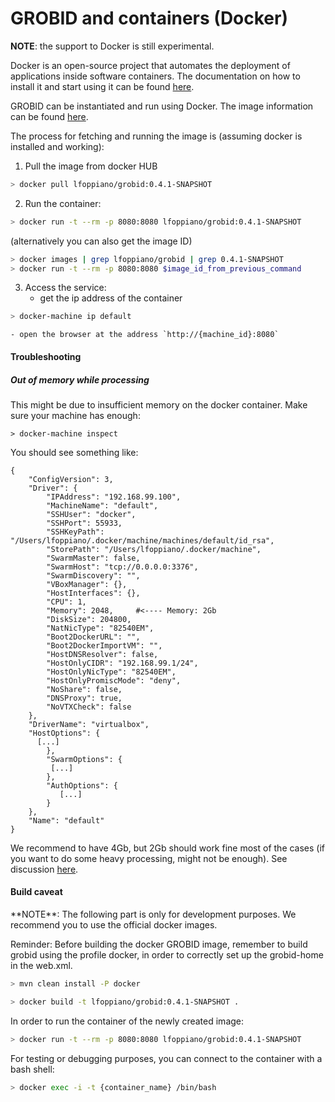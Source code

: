 <h1>GROBID and containers (Docker)</h1>

**NOTE**: the support to Docker is still experimental.  

Docker is an open-source project that automates the deployment of applications inside software containers. 
The documentation on how to install it and start using it can be found [here](https://docs.docker.com/engine/understanding-docker/). 

GROBID can be instantiated and run using Docker. The image information can be found [here](https://hub.docker.com/r/lfoppiano/grobid/).

The process for fetching and running the image is (assuming docker is installed and working):

1. Pull the image from docker HUB
```bash
> docker pull lfoppiano/grobid:0.4.1-SNAPSHOT
```
 
2. Run the container:

```bash
> docker run -t --rm -p 8080:8080 lfoppiano/grobid:0.4.1-SNAPSHOT
```

(alternatively you can also get the image ID)  
```bash
> docker images | grep lfoppiano/grobid | grep 0.4.1-SNAPSHOT
> docker run -t --rm -p 8080:8080 $image_id_from_previous_command
```

3. Access the service: 
    - get the ip address of the container 

```bash
> docker-machine ip default
```

    - open the browser at the address `http://{machine_id}:8080`


<h4>Troubleshooting</h4>

<h5>Out of memory while processing</h5>

This might be due to insufficient memory on the docker container. Make sure your machine has enough: 

```
> docker-machine inspect
```

You should see something like: 

```
{
    "ConfigVersion": 3,
    "Driver": {
        "IPAddress": "192.168.99.100",
        "MachineName": "default",
        "SSHUser": "docker",
        "SSHPort": 55933,
        "SSHKeyPath": "/Users/lfoppiano/.docker/machine/machines/default/id_rsa",
        "StorePath": "/Users/lfoppiano/.docker/machine",
        "SwarmMaster": false,
        "SwarmHost": "tcp://0.0.0.0:3376",
        "SwarmDiscovery": "",
        "VBoxManager": {},
        "HostInterfaces": {},
        "CPU": 1,
        "Memory": 2048,     #<---- Memory: 2Gb                   
        "DiskSize": 204800,
        "NatNicType": "82540EM",
        "Boot2DockerURL": "",
        "Boot2DockerImportVM": "",
        "HostDNSResolver": false,
        "HostOnlyCIDR": "192.168.99.1/24",
        "HostOnlyNicType": "82540EM",
        "HostOnlyPromiscMode": "deny",
        "NoShare": false,
        "DNSProxy": true,
        "NoVTXCheck": false
    },
    "DriverName": "virtualbox",
    "HostOptions": {
      [...]
        },
        "SwarmOptions": {
         [...]
        },
        "AuthOptions": {
           [...]
        }
    },
    "Name": "default"
}
```

We recommend to have 4Gb, but 2Gb should work fine most of the cases (if you want to do some heavy processing, might not be enough). 
See discussion [here](https://github.com/kermitt2/grobid/issues/113). 

<h4>Build caveat</h4>
**NOTE**: The following part is only for development purposes. We recommend you to use the official 
docker images.
 
Reminder: Before building the docker GROBID image, remember to build grobid 
using the profile docker, in order to correctly set up the grobid-home in the web.xml.

```bash
> mvn clean install -P docker
```
```bash
> docker build -t lfoppiano/grobid:0.4.1-SNAPSHOT .
```

In order to run the container of the newly created image: 
```bash
> docker run -t --rm -p 8080:8080 lfoppiano/grobid:0.4.1-SNAPSHOT 
```

For testing or debugging purposes, you can connect to the container with a bash shell:
```bash
> docker exec -i -t {container_name} /bin/bash
```
